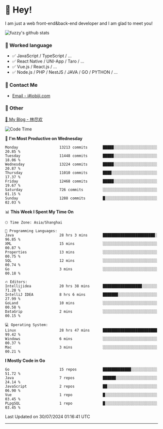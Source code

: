 # 👋 Hey!

I am just a web front-end&back-end developer and I am glad to meet you!

![fuzzy's github stats](https://github-readme-stats.vercel.app/api?username=JaydenForYou&&show_icons=true&&title_color=1abc9c&&icon_color=1abc9c)


### 📝 Worked language

- ✅ JavaScript / TypeScript / ...
- ✅ React Native / UNI-App / Taro / ...
- ✅ Vue.js / React.js / ...
- ✅ Node.js / PHP / NestJS / JAVA / GO / PYTHON / ...

### 📮 Contact Me

- [Email - i#iobiji.com](mailto:i@iobiji.com)


### 🤪 Other

[📌 My Blog - 林尽欢](https://iobiji.com)

<!--START_SECTION:waka-->
![Code Time](http://img.shields.io/badge/Code%20Time-878%20hrs%2038%20mins-blue)

📅 **I'm Most Productive on Wednesday** 

```text
Monday                   13213 commits       █████░░░░░░░░░░░░░░░░░░░░   20.85 % 
Tuesday                  11448 commits       █████░░░░░░░░░░░░░░░░░░░░   18.06 % 
Wednesday                13224 commits       █████░░░░░░░░░░░░░░░░░░░░   20.87 % 
Thursday                 11010 commits       ████░░░░░░░░░░░░░░░░░░░░░   17.37 % 
Friday                   12468 commits       █████░░░░░░░░░░░░░░░░░░░░   19.67 % 
Saturday                 726 commits         ░░░░░░░░░░░░░░░░░░░░░░░░░   01.15 % 
Sunday                   1288 commits        █░░░░░░░░░░░░░░░░░░░░░░░░   02.03 % 
```


📊 **This Week I Spent My Time On** 

```text
🕑︎ Time Zone: Asia/Shanghai

💬 Programming Languages: 
Java                     28 hrs 3 mins       ████████████████████████░   96.85 % 
XML                      15 mins             ░░░░░░░░░░░░░░░░░░░░░░░░░   00.87 % 
Properties               13 mins             ░░░░░░░░░░░░░░░░░░░░░░░░░   00.75 % 
SQL                      12 mins             ░░░░░░░░░░░░░░░░░░░░░░░░░   00.74 % 
Go                       3 mins              ░░░░░░░░░░░░░░░░░░░░░░░░░   00.18 % 

🔥 Editors: 
Intellijidea             20 hrs 38 mins      ██████████████████░░░░░░░   71.28 % 
IntelliJ IDEA            8 hrs 6 mins        ███████░░░░░░░░░░░░░░░░░░   27.99 % 
GoLand                   10 mins             ░░░░░░░░░░░░░░░░░░░░░░░░░   00.58 % 
DataGrip                 2 mins              ░░░░░░░░░░░░░░░░░░░░░░░░░   00.15 % 

💻 Operating System: 
Linux                    28 hrs 47 mins      █████████████████████████   99.42 % 
Windows                  6 mins              ░░░░░░░░░░░░░░░░░░░░░░░░░   00.37 % 
Mac                      3 mins              ░░░░░░░░░░░░░░░░░░░░░░░░░   00.21 % 
```

**I Mostly Code in Go** 

```text
Go                       15 repos            █████████████░░░░░░░░░░░░   51.72 % 
Java                     7 repos             ██████░░░░░░░░░░░░░░░░░░░   24.14 % 
JavaScript               2 repos             ██░░░░░░░░░░░░░░░░░░░░░░░   06.90 % 
Vue                      1 repo              █░░░░░░░░░░░░░░░░░░░░░░░░   03.45 % 
PLpgSQL                  1 repo              █░░░░░░░░░░░░░░░░░░░░░░░░   03.45 % 
```




 Last Updated on 30/07/2024 01:16:41 UTC
<!--END_SECTION:waka-->
---
